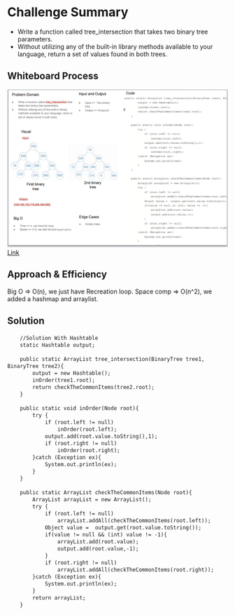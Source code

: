 # Challenge Summary
* Write a function called tree_intersection that takes two binary tree parameters.
* Without utilizing any of the built-in library methods available to your language, return a set of values found in both trees.

## Whiteboard Process
![](./img/lab32.png)
[Link](https://docs.google.com/drawings/d/1q_BQ10IiLeRI4ySWByW_nF8EiEQaKwMBbE_ZW0aQVCk/edit?usp=sharing)

## Approach & Efficiency
Big O => O(n), we just have Recreation loop.
Space comp => O(n^2), we added a hashmap and arraylist.

## Solution
```   
    //Solution With Hashtable
    static Hashtable output;

    public static ArrayList tree_intersection(BinaryTree tree1, BinaryTree tree2){
        output = new Hashtable();
        inOrder(tree1.root);
        return checkTheCommonItems(tree2.root);
    }

    public static void inOrder(Node root){
        try {
            if (root.left != null)
                inOrder(root.left);
            output.add(root.value.toString(),1);
            if (root.right != null)
                inOrder(root.right);
        }catch (Exception ex){
            System.out.println(ex);
        }
    }

    public static ArrayList checkTheCommonItems(Node root){
        ArrayList arrayList = new ArrayList();
        try {
            if (root.left != null)
                arrayList.addAll(checkTheCommonItems(root.left));
            Object value =  output.get(root.value.toString());
            if(value != null && (int) value != -1){
                arrayList.add(root.value);
                output.add(root.value,-1);
            }
            if (root.right != null)
                arrayList.addAll(checkTheCommonItems(root.right));
        }catch (Exception ex){
            System.out.println(ex);
        }
        return arrayList;
    }
```